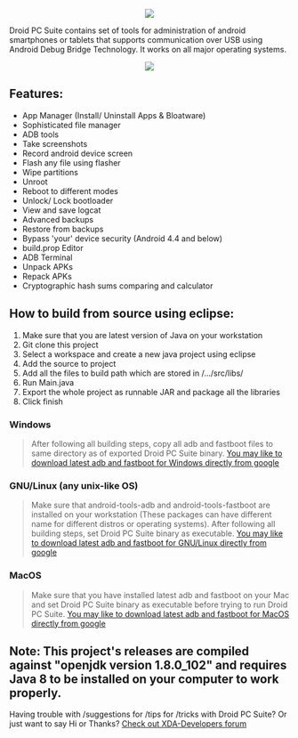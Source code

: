 <p align="center">
  <img src="https://raw.githubusercontent.com/kvsjxd/Droid-PC-Suite/master/Droid%20PC%20Suite/src/graphics/Splash.png">
</p>
Droid PC Suite contains set of tools for administration of android smartphones or tablets that supports communication over USB using Android Debug Bridge Technology. It works on all major operating systems.

<p align="center">
  <img src="https://raw.githubusercontent.com/kvsjxd/Droid-PC-Suite/gh-pages/images/Screenshot.png">
</p>

## Features:
* App Manager (Install/ Uninstall Apps & Bloatware)
* Sophisticated file manager
* ADB tools
* Take screenshots
* Record android device screen
* Flash any file using flasher
* Wipe partitions
* Unroot
* Reboot to different modes
* Unlock/ Lock bootloader
* View and save logcat
* Advanced backups
* Restore from backups
* Bypass 'your' device security (Android 4.4 and below)
* build.prop Editor
* ADB Terminal
* Unpack APKs
* Repack APKs
* Cryptographic hash sums comparing and calculator

## How to build from source using eclipse:

1. Make sure that you are latest version of Java on your workstation
2. Git clone this project
3. Select a workspace and create a new java project using eclipse
4. Add the source to project
5. Add all the files to build path which are stored in /.../src/libs/
6. Run Main.java
7. Export the whole project as runnable JAR and package all the libraries
8. Click finish

### Windows
> After following all building steps, copy all adb and fastboot files to same directory as of exported Droid PC Suite binary.
[You may like to download latest adb and fastboot for Windows directly from google](https://dl.google.com/android/repository/platform-tools-latest-windows.zip)

### GNU/Linux (any unix-like OS)
> Make sure that android-tools-adb and android-tools-fastboot are installed on your workstation (These packages can have different name for different distros or operating systems). After following all building steps, set Droid PC Suite binary as executable. [You may like to download latest adb and fastboot for GNU/Linux directly from google](https://dl.google.com/android/repository/platform-tools-latest-linux.zip)

### MacOS
> Make sure that you have installed latest adb and fastboot on your Mac and set Droid PC Suite binary as executable before trying to run Droid PC Suite. [You may like to download latest adb and fastboot for MacOS directly from google](https://dl.google.com/android/repository/platform-tools-latest-darwin.zip)

## Note: This project's releases are compiled against "openjdk version 1.8.0_102" and requires Java 8 to be installed on your computer to work properly.
Having trouble with /suggestions for /tips for /tricks with Droid PC Suite? Or just want to say Hi or Thanks? [Check out XDA-Developers forum](http://forum.xda-developers.com/android/development/tool-droid-pc-suite-t3398599)
